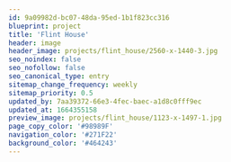 ```yaml
---
id: 9a09982d-bc07-48da-95ed-1b1f823cc316
blueprint: project
title: 'Flint House'
header: image
header_image: projects/flint_house/2560-x-1440-3.jpg
seo_noindex: false
seo_nofollow: false
seo_canonical_type: entry
sitemap_change_frequency: weekly
sitemap_priority: 0.5
updated_by: 7aa39372-66e3-4fec-baec-a1d8c0fff9ec
updated_at: 1664355158
preview_image: projects/flint_house/1123-x-1497-1.jpg
page_copy_color: '#98989F'
navigation_color: '#271F22'
background_color: '#464243'
---
```

